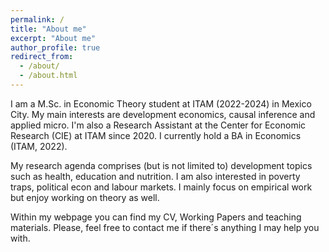 ```yaml
---
permalink: /
title: "About me"
excerpt: "About me"
author_profile: true
redirect_from: 
  - /about/
  - /about.html
---
```


I am a M.Sc. in Economic Theory student at ITAM (2022-2024) in Mexico City. My main interests are development economics, causal inference and applied micro. I'm also a Research Assistant at the Center for Economic Research (CIE) at ITAM since 2020. I currently hold a BA in Economics (ITAM, 2022).

My research agenda comprises (but is not limited to) development topics such as health, education and nutrition. I am also interested in poverty traps, political econ and labour markets. I mainly focus on empirical work but enjoy working on theory as well.

Within my webpage you can find my CV, Working Papers and teaching materials. Please, feel free to contact me if there´s anything I may help you with.

